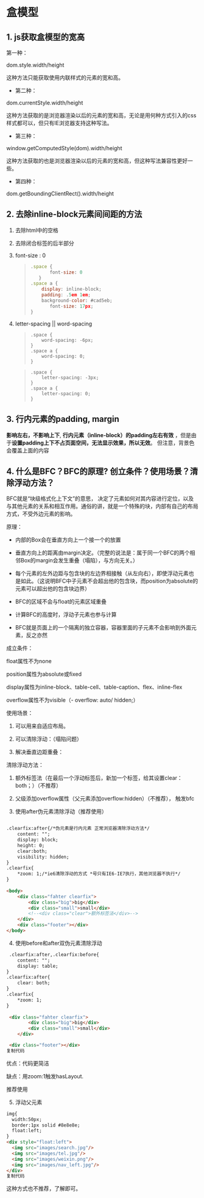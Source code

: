 # 盒模型



## 1. js获取盒模型的宽高

第一种：

dom.style.width/height

这种方法只能获取使用内联样式的元素的宽和高。

- 第二种：

dom.currentStyle.width/height

这种方法获取的是浏览器渲染以后的元素的宽和高，无论是用何种方式引入的css样式都可以，但只有IE浏览器支持这种写法。

- 第三种：

window.getComputedStyle(dom).width/height

这种方法获取的也是浏览器渲染以后的元素的宽和高，但这种写法兼容性更好一些。

- 第四种：

dom.getBoundingClientRect().width/height

## 2. 去除inline-block元素间间距的方法

1. 去除html中的空格

2. 去除闭合标签的后半部分

3. font-size : 0

   > ```js
   > .space {
   > 		font-size: 0
   > 	}
   > .space a {
   >     display: inline-block;
   >     padding: .5em 1em;
   >     background-color: #cad5eb;
   > 		font-size: 17px;
   > }
   > ```
   >
   > 

4. letter-spacing || word-spacing

    > ```
    > .space {
    >     word-spacing: -6px;
    > }
    > .space a {
    >     word-spacing: 0;
    > }
    > ```

    > ```
    > .space {
    >     letter-spacing: -3px;
    > }
    > .space a {
    >     letter-spacing: 0;
    > }
    > ```

## 3. 行内元素的padding, margin

**影响左右，不影响上下**, **行内元素（inline-block）的padding左右有效** ，但是由于**设置padding上下不占页面空间，无法显示效果，所以无效**。 但注意，背景色会覆盖上面的内容

## 4. 什么是BFC？BFC的原理? 创立条件？使用场景？清除浮动方法？

BFC就是“块级格式化上下文”的意思， 决定了元素如何对其内容进行定位，以及与其他元素的关系和相互作用。通俗的讲，就是一个特殊的块，内部有自己的布局方式，不受外边元素的影响。

原理：

- 内部的Box会在垂直方向上一个接一个的放置

- 垂直方向上的距离由margin决定。（完整的说法是：属于同一个BFC的两个相邻Box的margin会发生重叠（塌陷），与方向无关。）

- 每个元素的左外边距与包含块的左边界相接触（从左向右），即使浮动元素也是如此。（这说明BFC中子元素不会超出他的包含块，而position为absolute的元素可以超出他的包含块边界）

- BFC的区域不会与float的元素区域重叠

- 计算BFC的高度时，浮动子元素也参与计算

- BFC就是页面上的一个隔离的独立容器，容器里面的子元素不会影响到外面元素，反之亦然

成立条件：

float属性不为none

position属性为absolute或fixed

display属性为inline-block、table-cell、table-caption、flex、inline-flex

overflow属性不为visible（- overflow: auto/ hidden;）

使用场景：

1. 可以用来自适应布局。

2. 可以清除浮动：（塌陷问题）

3. 解决垂直边距重叠：

清除浮动方法：

1. 额外标签法（在最后一个浮动标签后，新加一个标签，给其设置clear：both；）（不推荐）

2. 父级添加overflow属性（父元素添加overflow:hidden）（不推荐）， 触发bfc

3. 使用after伪元素清除浮动（推荐使用）

```html

.clearfix:after{/*伪元素是行内元素 正常浏览器清除浮动方法*/
    content: "";
    display: block;
    height: 0;
    clear:both;
    visibility: hidden;
}
.clearfix{
    *zoom: 1;/*ie6清除浮动的方式 *号只有IE6-IE7执行，其他浏览器不执行*/
}
 
<body>
    <div class="fahter clearfix">
        <div class="big">big</div>
        <div class="small">small</div>
        <!--<div class="clear">额外标签法</div>-->
    </div>
    <div class="footer"></div>
</body>

```

4. 使用before和after双伪元素清除浮动

```html
 .clearfix:after,.clearfix:before{
    content: "";
    display: table;
}
.clearfix:after{
    clear: both;
}
.clearfix{
    *zoom: 1;
}
 
 <div class="fahter clearfix">
        <div class="big">big</div>
        <div class="small">small</div>
    </div>

 <div class="footer"></div>
复制代码
```

优点：代码更简洁

缺点：用zoom:1触发hasLayout.

推荐使用

5. 浮动父元素

```html
img{
  width:50px;
  border:1px solid #8e8e8e;
  float:left;
}
<div style="float:left">
  <img src="images/search.jpg"/>
  <img src="images/tel.jpg"/>
  <img src="images/weixin.png"/>
  <img src="images/nav_left.jpg"/>
</div>
复制代码
```

这种方式也不推荐，了解即可。


